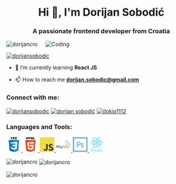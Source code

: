 <h1 align="center">Hi 👋, I'm Dorijan Sobodić</h1>
<h3 align="center">A passionate frontend developer from Croatia</h3>
<img align="right" alt="Coding" width="400" src="https://camo.githubusercontent.com/cae12fddd9d6982901d82580bdf321d81fb299141098ca1c2d4891870827bf17/68747470733a2f2f6d69726f2e6d656469756d2e636f6d2f6d61782f313336302f302a37513379765349765f7430696f4a2d5a2e676966">

<p align="left"> <img src="https://komarev.com/ghpvc/?username=dorijancro&label=Profile%20views&color=0e75b6&style=flat" alt="dorijancro" /> </p>

<p align="left"> <a href="https://twitter.com/dorijansobodic" target="blank"><img src="https://img.shields.io/twitter/follow/dorijansobodic?logo=twitter&style=for-the-badge" alt="dorijansobodic" /></a> </p>

- 🌱 I’m currently learning **React JS**

- 📫 How to reach me **dorijan.sobodic@gmail.com**

<h3 align="left">Connect with me:</h3>
<p align="left">
<a href="https://twitter.com/dorijansobodic" target="blank"><img align="center" src="https://raw.githubusercontent.com/rahuldkjain/github-profile-readme-generator/master/src/images/icons/Social/twitter.svg" alt="dorijansobodic" height="30" width="40" /></a>
<a href="https://fb.com/dorijan sobodić" target="blank"><img align="center" src="https://raw.githubusercontent.com/rahuldkjain/github-profile-readme-generator/master/src/images/icons/Social/facebook.svg" alt="dorijan sobodić" height="30" width="40" /></a>
<a href="https://instagram.com/dokiq1112" target="blank"><img align="center" src="https://raw.githubusercontent.com/rahuldkjain/github-profile-readme-generator/master/src/images/icons/Social/instagram.svg" alt="dokiq1112" height="30" width="40" /></a>
</p>

<h3 align="left">Languages and Tools:</h3>
<p align="left"> <a href="https://www.w3schools.com/css/" target="_blank" rel="noreferrer"> <img src="https://raw.githubusercontent.com/devicons/devicon/master/icons/css3/css3-original-wordmark.svg" alt="css3" width="40" height="40"/> </a> <a href="https://www.w3.org/html/" target="_blank" rel="noreferrer"> <img src="https://raw.githubusercontent.com/devicons/devicon/master/icons/html5/html5-original-wordmark.svg" alt="html5" width="40" height="40"/> </a> <a href="https://developer.mozilla.org/en-US/docs/Web/JavaScript" target="_blank" rel="noreferrer"> <img src="https://raw.githubusercontent.com/devicons/devicon/master/icons/javascript/javascript-original.svg" alt="javascript" width="40" height="40"/> </a> <a href="https://www.mysql.com/" target="_blank" rel="noreferrer"> <img src="https://raw.githubusercontent.com/devicons/devicon/master/icons/mysql/mysql-original-wordmark.svg" alt="mysql" width="40" height="40"/> </a> <a href="https://www.photoshop.com/en" target="_blank" rel="noreferrer"> <img src="https://raw.githubusercontent.com/devicons/devicon/master/icons/photoshop/photoshop-line.svg" alt="photoshop" width="40" height="40"/> </a> <a href="https://reactjs.org/" target="_blank" rel="noreferrer"> <img src="https://raw.githubusercontent.com/devicons/devicon/master/icons/react/react-original-wordmark.svg" alt="react" width="40" height="40"/> </a> </p>

<p><img align="left" src="https://github-readme-stats.vercel.app/api/top-langs?username=dorijancro&show_icons=true&locale=en&layout=compact" alt="dorijancro" /></p>

<p>&nbsp;<img align="center" src="https://github-readme-stats.vercel.app/api?username=dorijancro&show_icons=true&locale=en" alt="dorijancro" /></p>

<p><img align="center" src="https://github-readme-streak-stats.herokuapp.com/?user=dorijancro&" alt="dorijancro" /></p>

